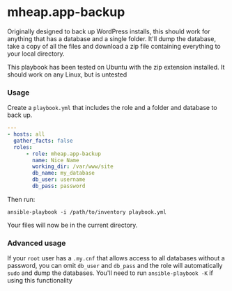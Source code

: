 # mheap.app-backup

Originally designed to back up WordPress installs, this should work for anything
that has a database and a single folder. It'll dump the database, take a copy of
all the files and download a zip file containing everything to your local 
directory.

This playbook has been tested on Ubuntu with the zip extension installed. It 
should work on any Linux, but is untested

### Usage

Create a `playbook.yml` that includes the role and a folder and database to
back up.

```yaml
---
- hosts: all
  gather_facts: false
  roles:
      - role: mheap.app-backup
        name: Nice Name
        working_dir: /var/www/site
        db_name: my_database
        db_user: username
        db_pass: password
```

Then run:

```
ansible-playbook -i /path/to/inventory playbook.yml
```

Your files will now be in the current directory.

### Advanced usage

If your `root` user has a `.my.cnf` that allows access to all databases without
a password, you can omit `db_user` and `db_pass` and the role will automatically
`sudo` and dump the databases. You'll need to run `ansible-playbook -K` if using
this functionality
